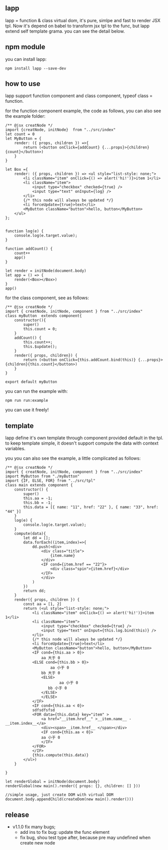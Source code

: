 ## lapp
lapp = function & class virtual dom, it's pure, simlpe and fast to render JSX tpl. Now it's depend on babel to transform jsx tpl to the func, but lapp extend self template grama. you can see the detail below.

## npm module
you can install lapp:
```
npm install lapp --save-dev
```

## how to use

lapp support function component and class component, typeof class = function.

for the function component example, the code as follows, you can also see the example folder: 
```
/** @jsx creatNode */
import {creatNode, initNode}  from "../src/index"
let count = 0
let MyButton = {
    render: ({ props, children }) =>{
        return (<button onClick={addCount} {...props}>{children}{count}</button>)
    }
}

let Box ={
    render: ({ props, children }) => <ul style="list-style: none;">
        <li className="item" onClick={() => alert('hi!')}>item 1</li>
        <li className="item">
            <input type="checkbox" checked={true} />
            <input type="text" onInput={log} />
        </li>
        {/* this node will always be updated */}
        <li forceUpdate={true}>text</li>
        <MyButton className="button">hello, button</MyButton>
    </ul>
};


function log(e) {
    console.log(e.target.value);
}

function addCount() {
    count++
    app()
}

let render = initNode(document.body)
let app = () => {
    render(<Box></Box>)
}
app()

```

for the class component, see as follows:
```
/** @jsx creatNode */
import { creatNode, initNode, component } from "../src/index"
class myButton  extends component{
    constructor(){
        super()
        this.count = 0;
    }
    addCount() {
        this.count++;
        this.$update();
    }
    render({ props, children}) {
        return (<button onClick={this.addCount.bind(this)} {...props}>{children}{this.count}</button>)
    }
}

export default myButton
```

you can run the example with:
```
npm run run:example
```
you can use it freely!

## template
lapp define it's own template through  component provided default in the tpl. to keep template simple, it doesn't support compute the data with context variables.

you you can also see the example, a little complicated as follows:
```
/** @jsx creatNode */
import { creatNode, initNode, component } from "../src/index"
import MyButton from "./myButton"
import {IF, ELSE, FOR} from "../src/tpl"
class main extends component {
    constructor() {
        super()
        this.aa = -1;
        this.bb = -1;
        this.data = [{ name: "11", href: "22" }, { name: "33", href: "44" }]
    }
    log(e) {
        console.log(e.target.value);
    }
    compute(data){
        let dd = [];
        data.forEach((item,index)=>{
            dd.push(<div>
                <div class="title">
                    {item.name}
                </div>
                <IF cond={item.href == "22"}>
                    <div class="spin">{item.href}</div>
                </IF>
                </div>
            )
        })
        return dd;
    }
    render({ props, children }) {
        const aa = [1, 2]
        return (<ul style="list-style: none;">
            <li className="item" onClick={() => alert('hi!')}>item 1</li>
            <li className="item">
                <input type="checkbox" checked={true} />
                <input type="text" onInput={this.log.bind(this)} />
            </li>
            {/* this node will always be updated */}
            <li forceUpdate={true}>text</li>
            <MyButton className="button">hello, button</MyButton>
            <IF cond={this.aa > 0}>
                aa 大于 0
            <ELSE cond={this.bb > 0}>
                    aa 小于 0
                bb 大于 0
                <ELSE>
                        aa 小于 0
                   bb 小于 0
                </ELSE>
                </ELSE>
            </IF>
            <IF cond={this.aa < 0}>
            sdfsdfsfsd
            <FOR data={this.data} key="item" >
                <a href="__item.href__" >__item.name__ -  __item.index__</a>
                <div><span>__item.href__ </span></div>
                <IF cond={this.aa < 0}>
                aa 小于 0
                </IF>
            </FOR>
            </IF>
            {this.compute(this.data)}
        </ul>)
    }

}

let renderGlobal = initNode(document.body)
renderGlobal(new main().render({ props: {}, children: [] }))

//simple usage, just create DOM with virtual DOM
document.body.appendChild(createDom(new main().render()))

```
## release
* v1.1.0 fix many bugs;
    * add ins to fix bug: update the func element
    * fix bug, shou test type after, because pre may undefined when create new node